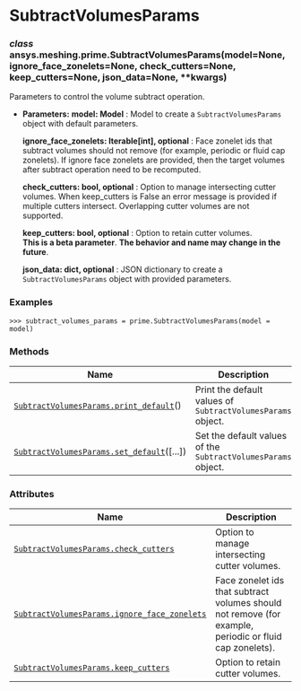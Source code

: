 <!-- vale off -->

# SubtractVolumesParams

<a id="ansys.meshing.prime.SubtractVolumesParams"></a>

### *class* ansys.meshing.prime.SubtractVolumesParams(model=None, ignore_face_zonelets=None, check_cutters=None, keep_cutters=None, json_data=None, \*\*kwargs)

Parameters to control the volume subtract operation.

* **Parameters:**
  **model: Model**
  : Model to create a `SubtractVolumesParams` object with default parameters.

  **ignore_face_zonelets: Iterable[int], optional**
  : Face zonelet ids that subtract volumes should not remove (for example, periodic or fluid cap zonelets). If ignore face zonelets are provided, then the target volumes after subtract operation need to be recomputed.

  **check_cutters: bool, optional**
  : Option to manage intersecting cutter volumes. When keep_cutters is False an error message is provided if multiple cutters intersect. Overlapping cutter volumes are not supported.

  **keep_cutters: bool, optional**
  : Option to retain cutter volumes.
    <br/>
    **This is a beta parameter**. **The behavior and name may change in the future**.

  **json_data: dict, optional**
  : JSON dictionary to create a `SubtractVolumesParams` object with provided parameters.

### Examples

```pycon
>>> subtract_volumes_params = prime.SubtractVolumesParams(model = model)
```

<!-- !! processed by numpydoc !! -->

### Methods

| Name | Description |
|-----------------------------------------------------------------------------------------------------------------------------------------------------------------|---------------------------------------------------------------|
| [`SubtractVolumesParams.print_default`](ansys.meshing.prime.SubtractVolumesParams.print_default.md#ansys.meshing.prime.SubtractVolumesParams.print_default)()   | Print the default values of `SubtractVolumesParams` object.   |
| [`SubtractVolumesParams.set_default`](ansys.meshing.prime.SubtractVolumesParams.set_default.md#ansys.meshing.prime.SubtractVolumesParams.set_default)([...])    | Set the default values of the `SubtractVolumesParams` object. |

### Attributes

| Name | Description |
|----------------------------------------------------------------------------------------------------------------------------------------------------------------------------------|---------------------------------------------------------------------------------------------------------|
| [`SubtractVolumesParams.check_cutters`](ansys.meshing.prime.SubtractVolumesParams.check_cutters.md#ansys.meshing.prime.SubtractVolumesParams.check_cutters)                      | Option to manage intersecting cutter volumes.                                                           |
| [`SubtractVolumesParams.ignore_face_zonelets`](ansys.meshing.prime.SubtractVolumesParams.ignore_face_zonelets.md#ansys.meshing.prime.SubtractVolumesParams.ignore_face_zonelets) | Face zonelet ids that subtract volumes should not remove (for example, periodic or fluid cap zonelets). |
| [`SubtractVolumesParams.keep_cutters`](ansys.meshing.prime.SubtractVolumesParams.keep_cutters.md#ansys.meshing.prime.SubtractVolumesParams.keep_cutters)                         | Option to retain cutter volumes.                                                                        |
<!-- vale on -->